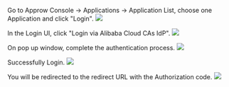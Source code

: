 <IntegrationDetailCard title="Login via CAS IdP">

Go to Approw Console -> Applications -> Application List, choose one Application and click "Login".
![](https://cdn.authing.cn/docs/20201029205413.png)

In the Login UI, click "Login via Alibaba Cloud CAs IdP". 
![](https://cdn.authing.cn/docs/20201029205646.png)

On pop up window, complete the authentication process.
![](https://cdn.authing.cn/docs/20201029205744.png)

Successfully Login.
![](https://cdn.authing.cn/docs/20201029205854.png)

You will be redirected to the redirect URL with the Authorization code.
![](https://cdn.authing.cn/docs/20201029205926.png)


</IntegrationDetailCard>
